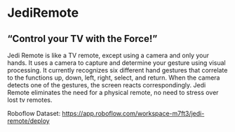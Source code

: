# JediRemote
## “Control your TV with the Force!”

Jedi Remote is like a TV remote, except using a camera and only your hands. It uses a camera to capture and determine your gesture using visual processing. It currently recognizes six different hand gestures that correlate to the functions up, down, left, right, select, and return. When the camera detects one of the gestures, the screen reacts correspondingly. Jedi Remote eliminates the need for a physical remote, no need to stress over lost tv remotes.





Roboflow Dataset: https://app.roboflow.com/workspace-m7ft3/jedi-remote/deploy
